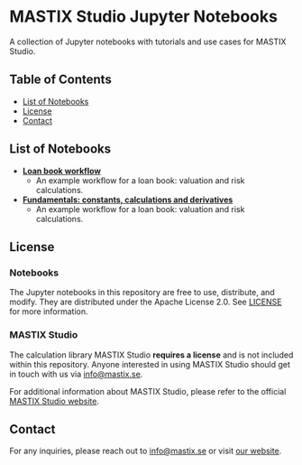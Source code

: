 # MASTIX Studio Jupyter Notebooks

A collection of Jupyter notebooks with tutorials and use cases for MASTIX Studio.

## Table of Contents

- [List of Notebooks](#list-of-notebooks)
- [License](#license)
- [Contact](#contact)


## List of Notebooks

- **[Loan book workflow](./analysis_of_loan_book.ipynb)**
  - An example workflow for a loan book: valuation and risk calculations.
- **[Fundamentals: constants, calculations and derivatives](./constants_calculations_derivatives.ipynb)**
  - An example workflow for a loan book: valuation and risk calculations.

## License

### Notebooks

The Jupyter notebooks in this repository are free to use, distribute, and modify. They are distributed under the Apache License 2.0. See [LICENSE](./LICENSE) for more information.

### MASTIX Studio

The calculation library MASTIX Studio **requires a license** and is not included within this repository. Anyone interested in using MASTIX Studio should get in touch with us via [info@mastix.se](mailto:info@mastix.se). 

For additional information about MASTIX Studio, please refer to the official [MASTIX Studio website](http://www.mastix.se).

## Contact

For any inquiries, please reach out to [info@mastix.se](mailto:info@mastix.se) or visit [our website](http://www.mastix.se).
